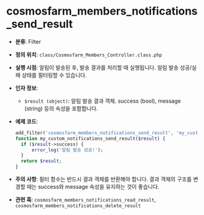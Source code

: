 # cosmosfarm_members_notifications_send_result

- **분류**: Filter
- **정의 위치**: `class/Cosmosfarm_Members_Controller.class.php`
- **실행 시점**: 알림이 발송된 후, 발송 결과를 처리할 때 실행됩니다. 알림 발송 성공/실패 상태를 필터링할 수 있습니다.
- **인자 정보**:
  - `$result (object)`: 알림 발송 결과 객체. success (bool), message (string) 등의 속성을 포함합니다.
- **예제 코드**:

  ```php
  add_filter('cosmosfarm_members_notifications_send_result', 'my_custom_notifications_send_result');
  function my_custom_notifications_send_result($result) {
    if ($result->success) {
        error_log('알림 발송 성공!');
    }
    return $result;
  }
  ```

- **주의 사항**: 필터 함수는 반드시 결과 객체를 반환해야 합니다. 결과 객체의 구조를 변경할 때는 success와 message 속성을 유지하는 것이 좋습니다.
- **관련 훅**: `cosmosfarm_members_notifications_read_result`, `cosmosfarm_members_notifications_delete_result`
